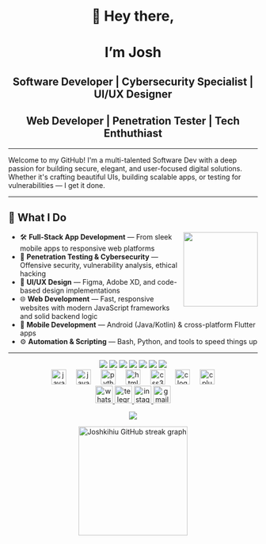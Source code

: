 <div align="center">
  <h1>👋 Hey there,</h1>
   <h1>I’m Josh</h1>
   <h2>Software Developer | Cybersecurity Specialist | UI/UX Designer </h2>
   <h2>Web Developer | Penetration Tester | Tech Enthuthiast</h2>
</div>

---
Welcome to my GitHub! I'm a multi-talented Software Dev with a deep passion for building secure, elegant, and user-focused digital solutions. Whether it's crafting beautiful UIs, building scalable apps, or testing for vulnerabilities — I get it done.

---
## 💼 What I Do
<img align="right" height="150" src="https://platform.vox.com/wp-content/uploads/sites/2/chorus/uploads/chorus_asset/file/18370644/hackers_white.gif?quality=90&strip=all&crop=21.875,0,56.25,100" />

- 🛠️ **Full-Stack App Development** — From sleek mobile apps to responsive web platforms
- 🔐 **Penetration Testing & Cybersecurity** — Offensive security, vulnerability analysis, ethical hacking
- 🎨 **UI/UX Design** — Figma, Adobe XD, and code-based design implementations
- 🌐 **Web Development** — Fast, responsive websites with modern JavaScript frameworks and solid backend logic
- 📱 **Mobile Development** — Android (Java/Kotlin) & cross-platform Flutter apps
- ⚙️ **Automation & Scripting** — Bash, Python, and tools to speed things up
  

---
<!--
<div align="center">
  <img src="https://github-readme-stats.vercel.app/api/top-langs?username=Ghost-ip&locale=en&hide_title=false&layout=compact&card_width=320&langs_count=5&theme=dracula&hide_border=false" height="150" alt="Ghost-ip languages graph" />
</div>
-->

<div align="center">
  <img src="https://img.shields.io/badge/Java-45%25-orange?style=for-the-badge&logo=java&logoColor=white" />
  <img src="https://img.shields.io/badge/JavaScript-20%25-yellow?style=for-the-badge&logo=javascript&logoColor=black" />
  <img src="https://img.shields.io/badge/Python-15%25-blue?style=for-the-badge&logo=python&logoColor=white" />
  <img src="https://img.shields.io/badge/HTML-10%25-e34c26?style=for-the-badge&logo=html5&logoColor=white" />
  <img src="https://img.shields.io/badge/CSS-5%25-264de4?style=for-the-badge&logo=css3&logoColor=white" />
  <img src="https://img.shields.io/badge/C-3%25-555555?style=for-the-badge&logo=c&logoColor=white" />
  <img src="https://img.shields.io/badge/C++-2%25-00599C?style=for-the-badge&logo=c%2B%2B&logoColor=white" />
</div>


<div align="center">
  <img src="https://cdn.jsdelivr.net/gh/devicons/devicon/icons/java/java-original.svg" height="30" alt="java logo" />
  <img width="12" />
  <img src="https://cdn.jsdelivr.net/gh/devicons/devicon/icons/javascript/javascript-original.svg" height="30" alt="javascript logo" />
  <img width="12" />
  <img src="https://cdn.jsdelivr.net/gh/devicons/devicon/icons/python/python-original.svg" height="30" alt="python logo" />
  <img width="12" />
  <img src="https://cdn.jsdelivr.net/gh/devicons/devicon/icons/html5/html5-original.svg" height="30" alt="html5 logo" />
  <img width="12" />
  <img src="https://cdn.jsdelivr.net/gh/devicons/devicon/icons/css3/css3-original.svg" height="30" alt="css3 logo" />
  <img width="12" />
  <img src="https://cdn.jsdelivr.net/gh/devicons/devicon/icons/c/c-original.svg" height="30" alt="c logo" />
  <img width="12" />
  <img src="https://cdn.jsdelivr.net/gh/devicons/devicon/icons/cplusplus/cplusplus-original.svg" height="30" alt="cplusplus logo" />
</div>


<div align="center">

  <a href="https://wa.me/qr/MPTDGSW4WDP3F1" target="_blank">
    <img src="https://img.shields.io/static/v1?message=WhatsApp&logo=whatsapp&label=&color=25D366&logoColor=white&labelColor=&style=for-the-badge" height="35" alt="whatsapp logo" />
  </a>

  <a href="https://t.me/KoolkidTopG" target="_blank">
    <img src="https://img.shields.io/static/v1?message=Telegram&logo=telegram&label=&color=26A5E4&logoColor=white&labelColor=&style=for-the-badge" height="35" alt="telegram logo" />
  </a>

  <a href="https://www.instagram.com/jo_sh_muh?igsh=MW90NTc0Y3RtcnJrdw==" target="_blank">
    <img src="https://img.shields.io/static/v1?message=Instagram&logo=instagram&label=&color=E4405F&logoColor=white&labelColor=&style=for-the-badge" height="35" alt="instagram logo" />
  </a>

  <a href="mailto:joshuamuhoro06@gmail.com" target="_blank">
    <img src="https://img.shields.io/static/v1?message=Gmail&logo=gmail&label=&color=D14836&logoColor=white&labelColor=&style=for-the-badge" height="35" alt="gmail logo" />
  </a>

</div>


</p> <p align="center"> <img src="https://github-readme-activity-graph.vercel.app/graph?username=Joshkihiu&theme=react-dark" /> </p>

<div align="center">
  <img src="https://streak-stats.demolab.com?user=Joshkihiu&locale=en&mode=daily&theme=dark&hide_border=false&border_radius=5&order=3" height="220" alt="Joshkihiu GitHub streak graph" />
</div>

